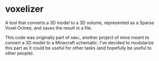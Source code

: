 # voxelizer

A tool that converts a 3D model to a 3D volume, represented as a Sparse Voxel Octree, and saves the result in a file.

This code was originally part of `mdmc`, another project of mine meant to convert a 3D model to a Minecraft schematic. I've decided to modularize this part
as it could be useful for other tasks (and hopefully be useful to other people).
